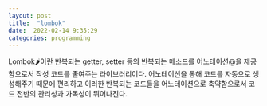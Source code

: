 ```yaml
---
layout: post
title:  "lombok"
date:  2022-02-14 9:35:29
categories: programming
---
```


Lombok🌶이란 반복되는 getter, setter 등의 반복되는 메소드를 어노테이션@을 제공함으로서 작성 코드를 줄여주는 라이브러리이다.
어노테이션을 통해 코드를 자동으로 생성해주기 때문에 편리하고 이러한 반복되는 코드들을 어노테이션으로 축약함으로서 코드 전반의 관리성과 가독성이 뛰어나진다.